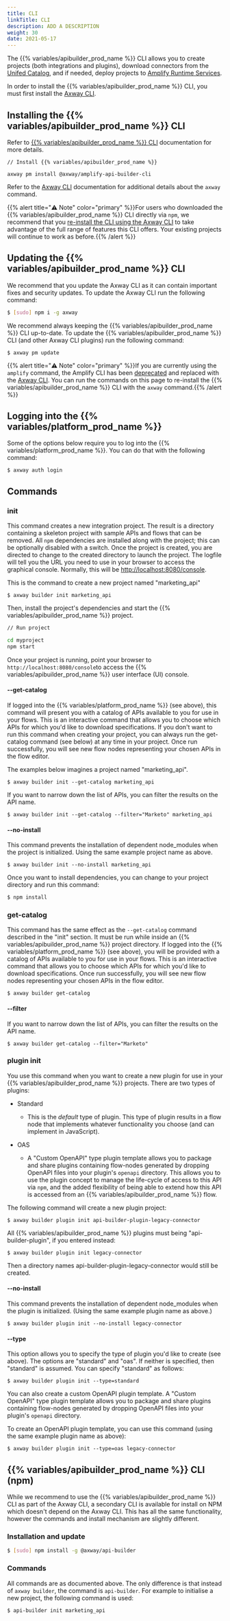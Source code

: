 ```yaml
---
title: CLI
linkTitle: CLI
description: ADD A DESCRIPTION
weight: 30
date: 2021-05-17
---
```


The {{% variables/apibuilder_prod_name %}} CLI allows you to create projects (both integrations and plugins), download connectors from the [Unifed Catalog](https://docs.axway.com/bundle/axway-open-docs/page/docs/catalog/index.html), and if needed, deploy projects to [Amplify Runtime Services](https://docs.axway.com/bundle/AMPLIFY_Runtime_Services_2_0_allOS_en/page/amplify_runtime_services.html).

In order to install the {{% variables/apibuilder_prod_name %}} CLI, you must first install the [Axway CLI](https://docs.axway.com/bundle/Axway_CLI_allOS_en/page/axway_cli.html).

## Installing the {{% variables/apibuilder_prod_name %}} CLI

Refer to [{{% variables/apibuilder_prod_name %}} CLI](#) documentation for more details.

```
// Install {{% variables/apibuilder_prod_name %}}

axway pm install @axway/amplify-api-builder-cli
```

Refer to the [Axway CLI](https://docs.axway.com/bundle/Axway_CLI_allOS_en/page/axway_cli.html) documentation for additional details about the `axway` command.

{{% alert title="⚠️ Note" color="primary" %}}For users who downloaded the {{% variables/apibuilder_prod_name %}} CLI directly via `npm`, we recommend that you [re-install the CLI using the Axway CLI](/docs/getting_started_with_api_builder/) to take advantage of the full range of features this CLI offers. Your existing projects will continue to work as before.{{% /alert %}}

## Updating the {{% variables/apibuilder_prod_name %}} CLI

We recommend that you update the Axway CLI as it can contain important fixes and security updates. To update the Axway CLI run the following command:

```bash
$ [sudo] npm i -g axway
```

We recommend always keeping the {{% variables/apibuilder_prod_name %}} CLI up-to-date. To update the {{% variables/apibuilder_prod_name %}} CLI (and other Axway CLI plugins) run the following command:

```
$ axway pm update
```

{{% alert title="⚠️ Note" color="primary" %}}If you are currently using the `amplify` command, the Amplify CLI has been [deprecated](https://docs.axway.com/bundle/Axway_CLI_allOS_en/page/axway_cli.html#AxwayCLI-UpgradingfromAMPLIFYCLI) and replaced with the [Axway CLI](https://docs.axway.com/bundle/Axway_CLI_allOS_en/page/axway_cli.html). You can run the commands on this page to re-install the {{% variables/apibuilder_prod_name %}} CLI with the `axway` command.{{% /alert %}}

## Logging into the {{% variables/platform_prod_name %}}

Some of the options below require you to log into the {{% variables/platform_prod_name %}}. You can do that with the following command:

```
$ axway auth login
```

## Commands

### init

This command creates a new integration project. The result is a directory containing a skeleton project with sample APIs and flows that can be removed. All `npm` dependencies are installed along with the project; this can be optionally disabled with a switch. Once the project is created, you are directed to change to the created directory to launch the project. The logfile will tell you the URL you need to use in your browser to access the graphical console. Normally, this will be [http://localhost:8080/console](http://localhost:8080/console).

This is the command to create a new project named "marketing_api"

`$ axway builder init marketing_api`

Then, install the project's dependencies and start the {{% variables/apibuilder_prod_name %}} project.

```bash
// Run project

cd myproject
npm start
```

Once your project is running, point your browser to `http://localhost:8080/console`to access the {{% variables/apibuilder_prod_name %}} user interface (UI) console.

#### \--get-catalog

If logged into the {{% variables/platform_prod_name %}} (see above), this command will present you with a catalog of APIs available to you for use in your flows. This is an interactive command that allows you to choose which APIs for which you'd like to download specifications. If you don't want to run this command when creating your project, you can always run the get-catalog command (see below) at any time in your project. Once run successfully, you will see new flow nodes representing your chosen APIs in the flow editor.

The examples below imagines a project named "marketing_api".

```
$ axway builder init --get-catalog marketing_api
```

If you want to narrow down the list of APIs, you can filter the results on the API name.

```
$ axway builder init --get-catalog --filter="Marketo" marketing_api
```

#### \--no-install

This command prevents the installation of dependent node_modules when the project is initialized. Using the same example project name as above.

```
$ axway builder init --no-install marketing_api
```

Once you want to install dependencies, you can change to your project directory and run this command:

```bash
$ npm install
```

### get-catalog

This command has the same effect as the `--get-catalog` command described in the "init" section. It must be run while inside an {{% variables/apibuilder_prod_name %}} project directory. If logged into the {{% variables/platform_prod_name %}} (see above), you will be provided with a catalog of APIs available to you for use in your flows. This is an interactive command that allows you to choose which APIs for which you'd like to download specifications. Once run successfully, you will see new flow nodes representing your chosen APIs in the flow editor.

```
$ axway builder get-catalog
```

#### \--filter

If you want to narrow down the list of APIs, you can filter the results on the API name.

```
$ axway builder get-catalog --filter="Marketo"
```

### plugin init

You use this command when you want to create a new plugin for use in your {{% variables/apibuilder_prod_name %}} projects. There are two types of plugins:

* Standard

    * This is the _default_ type of plugin. This type of plugin results in a flow node that implements whatever functionality you choose (and can implement in JavaScript).

* OAS

    * A "Custom OpenAPI" type plugin template allows you to package and share plugins containing flow-nodes generated by dropping OpenAPI files into your plugin's `openapi` directory. This allows you to use the plugin concept to manage the life-cycle of access to this API via `npm`, and the added flexibility of being able to extend how this API is accessed from an {{% variables/apibuilder_prod_name %}} flow.

The following command will create a new plugin project:

```
$ axway builder plugin init api-builder-plugin-legacy-connector
```

All {{% variables/apibuilder_prod_name %}} plugins must being "api-builder-plugin", if you entered instead:

`$ axway builder plugin init legacy-connector`

Then a directory names api-builder-plugin-legacy-connector would still be created.

#### \--no-install

This command prevents the installation of dependent node_modules when the plugin is initialized. (Using the same example plugin name as above.)

```
$ axway builder plugin init --no-install legacy-connector
```

#### \--type

This option allows you to specify the type of plugin you'd like to create (see above). The options are "standard" and "oas". If neither is specified, then "standard" is assumed. You can specify "standard" as follows:

```
$ axway builder plugin init --type=standard
```

You can also create a custom OpenAPI plugin template. A "Custom OpenAPI" type plugin template allows you to package and share plugins containing flow-nodes generated by dropping OpenAPI files into your plugin's `openapi` directory.

To create an OpenAPI plugin template, you can use this command (using the same example plugin name as above):

```
$ axway builder plugin init --type=oas legacy-connector
```

## {{% variables/apibuilder_prod_name %}} CLI (npm)

While we recommend to use the {{% variables/apibuilder_prod_name %}} CLI as part of the Axway CLI, a secondary CLI is available for install on NPM which doesn't depend on the Axway CLI. This has all the same functionality, however the commands and install mechanism are slightly different.

### Installation and update

```bash
$ [sudo] npm install -g @axway/api-builder
```

### Commands

All commands are as documented above. The only difference is that instead of `axway builder`, the command is `api-builder`. For example to initialise a new project, the following command is used:

```
$ api-builder init marketing_api
```
